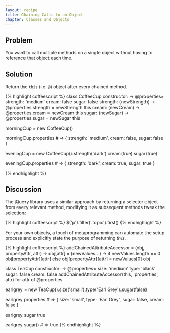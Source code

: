 ```yaml
---
layout: recipe
title: Chaining Calls to an Object
chapter: Classes and Objects
---
```

## Problem

You want to call multiple methods on a single object without having to reference that object each time.

## Solution

Return the `this` (i.e. `@`) object after every chained method.

{% highlight coffeescript %}
class CoffeeCup
	constructor:  ->
		@properties=
			strength: 'medium'
			cream: false
			sugar: false
	strength: (newStrength) ->
		@properties.strength = newStrength
		this
	cream: (newCream) ->
		@properties.cream = newCream
		this
	sugar: (newSugar) ->
		@properties.sugar = newSugar
		this

morningCup = new CoffeeCup()

morningCup.properties # => { strength: 'medium', cream: false, sugar: false }

eveningCup = new CoffeeCup().strength('dark').cream(true).sugar(true)

eveningCup.properties # => { strength: 'dark', cream: true, sugar: true }

{% endhighlight %}

## Discussion

The jQuery library uses a similar approach by returning a selector object from every relevant method, modifying it as subsequent methods tweak the selection:

{% highlight coffeescript %}
$('p').filter('.topic').first()
{% endhighlight %}

For your own objects, a touch of metaprogramming can automate the setup process and explicitly state the purpose of returning *this*.

{% highlight coffeescript %}
addChainedAttributeAccessor = (obj, propertyAttr, attr) ->
	obj[attr] = (newValues...) ->
		if newValues.length == 0
			obj[propertyAttr][attr]
		else
			obj[propertyAttr][attr] = newValues[0]
			obj

class TeaCup
	constructor:  ->
		@properties=
			size: 'medium'
			type: 'black'
			sugar: false
			cream: false
		addChainedAttributeAccessor(this, 'properties', attr) for attr of @properties

earlgrey = new TeaCup().size('small').type('Earl Grey').sugar(false)

earlgrey.properties # => { size: 'small', type: 'Earl Grey', sugar: false, cream: false }

earlgrey.sugar true

earlgrey.sugar() # => true
{% endhighlight %}
